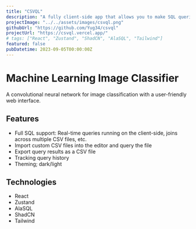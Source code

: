 ```yaml
---
title: "CSVQL"
description: "A fully client-side app that allows you to make SQL queries on CSV data."
projectImage: "../../assets/images/csvql.png"
githubUrl: "https://github.com/Yug34/csvql"
projectUrl: "https://csvql.vercel.app/"
# tags: ["React", "Zustand", "ShadCN", "AlaSQL", "Tailwind"]
featured: false
pubDatetime: 2023-09-05T00:00:00Z
---
```


# Machine Learning Image Classifier

A convolutional neural network for image classification with a user-friendly web interface.

## Features

- Full SQL support: Real-time queries running on the client-side, joins across multiple CSV files, etc.
- Import custom CSV files into the editor and query the file
- Export query results as a CSV file
- Tracking query history
- Theming; dark/light

## Technologies

- React
- Zustand
- AlaSQL
- ShadCN
- Tailwind
